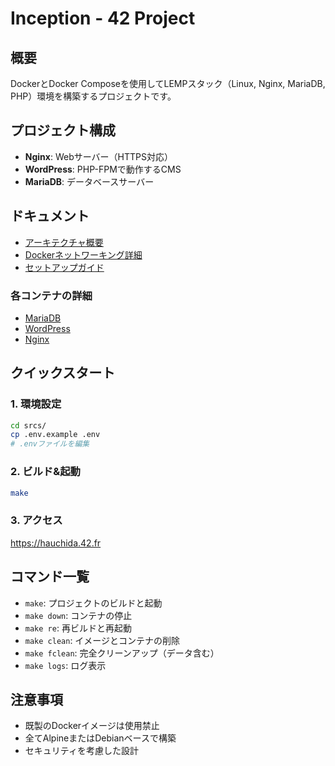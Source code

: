 # Inception - 42 Project

## 概要
DockerとDocker Composeを使用してLEMPスタック（Linux, Nginx, MariaDB, PHP）環境を構築するプロジェクトです。

## プロジェクト構成
- **Nginx**: Webサーバー（HTTPS対応）
- **WordPress**: PHP-FPMで動作するCMS
- **MariaDB**: データベースサーバー

## ドキュメント
- [アーキテクチャ概要](architecture.md)
- [Dockerネットワーキング詳細](docker-networking.md)
- [セットアップガイド](setup.md)

### 各コンテナの詳細
- [MariaDB](srcs/requirements/mariadb/mariadb-container.md)
- [WordPress](srcs/requirements/wordpress/wordpress-container.md)
- [Nginx](srcs/requirements/nginx/nginx-container.md)

## クイックスタート

### 1. 環境設定
```bash
cd srcs/
cp .env.example .env
# .envファイルを編集
```

### 2. ビルド&起動
```bash
make
```

### 3. アクセス
https://hauchida.42.fr

## コマンド一覧
- `make`: プロジェクトのビルドと起動
- `make down`: コンテナの停止
- `make re`: 再ビルドと再起動
- `make clean`: イメージとコンテナの削除
- `make fclean`: 完全クリーンアップ（データ含む）
- `make logs`: ログ表示

## 注意事項
- 既製のDockerイメージは使用禁止
- 全てAlpineまたはDebianベースで構築
- セキュリティを考慮した設計